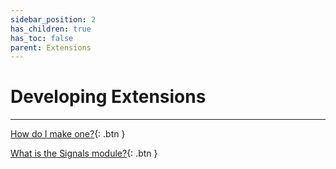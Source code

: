 ```yaml
---
sidebar_position: 2
has_children: true
has_toc: false
parent: Extensions
---
```


# **Developing Extensions**

---

[How do I make one?](/extensions/development/how.html){: .btn }

[What is the Signals module?](/extensions/development/signals.html){: .btn }